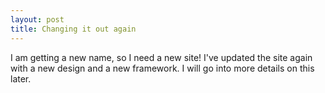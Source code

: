 ```yaml
---
layout: post
title: Changing it out again
---
```


I am getting a new name, so I need a new site! I've updated the site again with a new design and a new framework. I will go into more details on this later.